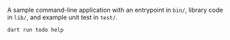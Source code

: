 A sample command-line application with an entrypoint in `bin/`, library code
in `lib/`, and example unit test in `test/`.

`dart run todo help`

